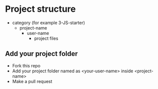 # Project structure
- category (for example 3-JS-starter)
  - project-name
    - user-name
      - project files
      
## Add your project folder

- Fork this repo
- Add your project folder named as \<your-user-name> inside \<project-name>
- Make a pull request


